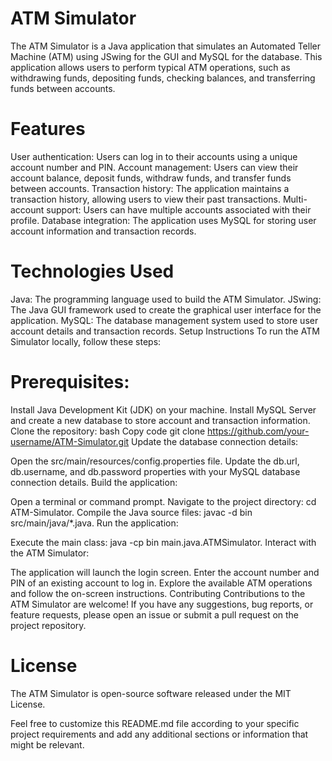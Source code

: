 # ATM Simulator

The ATM Simulator is a Java application that simulates an Automated Teller Machine (ATM) using JSwing for the GUI and MySQL for the database. This application allows users to perform typical ATM operations, such as withdrawing funds, depositing funds, checking balances, and transferring funds between accounts.

# Features
User authentication: Users can log in to their accounts using a unique account number and PIN.
Account management: Users can view their account balance, deposit funds, withdraw funds, and transfer funds between accounts.
Transaction history: The application maintains a transaction history, allowing users to view their past transactions.
Multi-account support: Users can have multiple accounts associated with their profile.
Database integration: The application uses MySQL for storing user account information and transaction records.


# Technologies Used
Java: The programming language used to build the ATM Simulator.
JSwing: The Java GUI framework used to create the graphical user interface for the application.
MySQL: The database management system used to store user account details and transaction records.
Setup Instructions
To run the ATM Simulator locally, follow these steps:

# Prerequisites:
Install Java Development Kit (JDK) on your machine.
Install MySQL Server and create a new database to store account and transaction information.
Clone the repository:
bash
Copy code
git clone https://github.com/your-username/ATM-Simulator.git
Update the database connection details:

Open the src/main/resources/config.properties file.
Update the db.url, db.username, and db.password properties with your MySQL database connection details.
Build the application:

Open a terminal or command prompt.
Navigate to the project directory: cd ATM-Simulator.
Compile the Java source files: javac -d bin src/main/java/*.java.
Run the application:

Execute the main class: java -cp bin main.java.ATMSimulator.
Interact with the ATM Simulator:

The application will launch the login screen.
Enter the account number and PIN of an existing account to log in.
Explore the available ATM operations and follow the on-screen instructions.
Contributing
Contributions to the ATM Simulator are welcome! If you have any suggestions, bug reports, or feature requests, please open an issue or submit a pull request on the project repository.

# License
The ATM Simulator is open-source software released under the MIT License.

Feel free to customize this README.md file according to your specific project requirements and add any additional sections or information that might be relevant.